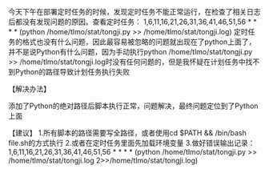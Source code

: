 <!--
author: vaster
date: 2013-08-19 21:55:48
title: 【分享】定时任务执行失败解决方法之一
tags: FQA,Linux,系统基础
category: Linux,Linux基础
status: publish
summary: 今天下午在部署定时任务的时候，发现定时任务不能正常运行，在检查了相关日志后都没有发现问题的原因。查看定时任务：1,6,11,16,21,26,31,36,41,46,51,56 * * * * (python /home/tlmo/stat/tongji.py &gt;&gt; 
-->

今天下午在部署定时任务的时候，发现定时任务不能正常运行，在检查了相关日志后都没有发现问题的原因。查看定时任务：
1,6,11,16,21,26,31,36,41,46,51,56 * * * * (python /home/tlmo/stat/tongji.py &gt;&gt; /home/tlmo/stat/tongji.log)
定时任务的格式也没有什么问题，因此最容易被忽略的问题就出现在了python上面了，并不是说Python有什么问题，因为手动执行python /home/tlmo/stat/tongji.py &gt;&gt; /home/tlmo/stat/tongji.log时没有任何问题的，但是我怀疑在计划任务中找不到Python的路径导致计划任务执行失败

【解决办法】

添加了Python的绝对路径后脚本执行正常，问题解决，最终问题定位到了Python上面

【建议】
1.所有脚本的路径需要写全路径，或者使用cd $PATH &amp;&amp; /bin/bash file.sh的方式执行
2.或者在定时任务里面先加载环境变量
3.做好错误输出记录：
1,6,11,16,21,26,31,36,41,46,51,56 * * * * (python /home/tlmo/stat/tongji.py &gt;&gt; /home/tlmo/stat/tongji.log 2&gt;&gt;/home/tlmo/stat/tongji.log)